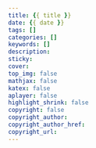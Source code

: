 ```yaml
---
title: {{ title }}
date: {{ date }}
tags: []
categories: []
keywords: []
description: 
sticky: 
cover: 
top_img: false
mathjax: false
katex: false
aplayer: false
highlight_shrink: false
copyright: false
copyright_author: 
copyright_author_href: 
copyright_url: 
---
```

